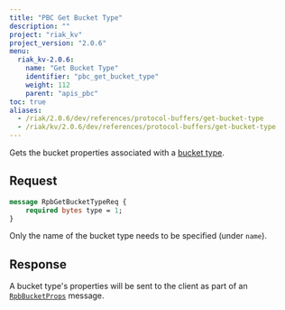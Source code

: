 ```yaml
---
title: "PBC Get Bucket Type"
description: ""
project: "riak_kv"
project_version: "2.0.6"
menu:
  riak_kv-2.0.6:
    name: "Get Bucket Type"
    identifier: "pbc_get_bucket_type"
    weight: 112
    parent: "apis_pbc"
toc: true
aliases:
  - /riak/2.0.6/dev/references/protocol-buffers/get-bucket-type
  - /riak/kv/2.0.6/dev/references/protocol-buffers/get-bucket-type
---
```


Gets the bucket properties associated with a [bucket type](/riak/kv/2.0.6/using/cluster-operations/bucket-types).

## Request

```protobuf
message RpbGetBucketTypeReq {
    required bytes type = 1;
}
```

Only the name of the bucket type needs to be specified (under `name`).

## Response

A bucket type's properties will be sent to the client as part of an
[`RpbBucketProps`](/riak/kv/2.0.6/developing/api/protocol-buffers/get-bucket-props) message.
